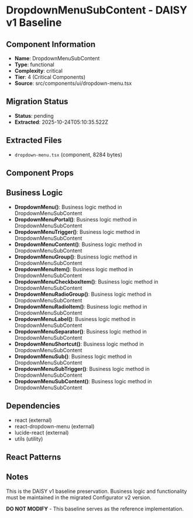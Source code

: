 # DropdownMenuSubContent - DAISY v1 Baseline

## Component Information

- **Name**: DropdownMenuSubContent
- **Type**: functional
- **Complexity**: critical
- **Tier**: 4 (Critical Components)
- **Source**: src/components/ui/dropdown-menu.tsx

## Migration Status

- **Status**: pending
- **Extracted**: 2025-10-24T05:10:35.522Z

## Extracted Files

- `dropdown-menu.tsx` (component, 8284 bytes)

## Component Props



## Business Logic

- **DropdownMenu()**: Business logic method in DropdownMenuSubContent
- **DropdownMenuPortal()**: Business logic method in DropdownMenuSubContent
- **DropdownMenuTrigger()**: Business logic method in DropdownMenuSubContent
- **DropdownMenuContent()**: Business logic method in DropdownMenuSubContent
- **DropdownMenuGroup()**: Business logic method in DropdownMenuSubContent
- **DropdownMenuItem()**: Business logic method in DropdownMenuSubContent
- **DropdownMenuCheckboxItem()**: Business logic method in DropdownMenuSubContent
- **DropdownMenuRadioGroup()**: Business logic method in DropdownMenuSubContent
- **DropdownMenuRadioItem()**: Business logic method in DropdownMenuSubContent
- **DropdownMenuLabel()**: Business logic method in DropdownMenuSubContent
- **DropdownMenuSeparator()**: Business logic method in DropdownMenuSubContent
- **DropdownMenuShortcut()**: Business logic method in DropdownMenuSubContent
- **DropdownMenuSub()**: Business logic method in DropdownMenuSubContent
- **DropdownMenuSubTrigger()**: Business logic method in DropdownMenuSubContent
- **DropdownMenuSubContent()**: Business logic method in DropdownMenuSubContent

## Dependencies

- react (external)
- react-dropdown-menu (external)
- lucide-react (external)
- utils (utility)

## React Patterns



## Notes

This is the DAISY v1 baseline preservation. Business logic and functionality
must be maintained in the migrated Configurator v2 version.

**DO NOT MODIFY** - This baseline serves as the reference implementation.
